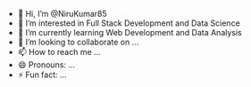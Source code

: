 - 👋 Hi, I’m @NiruKumar85
- 👀 I’m interested in Full Stack Development and Data Science
- 🌱 I’m currently learning Web Development and Data Analysis
- 💞️ I’m looking to collaborate on ...
- 📫 How to reach me ...
- 😄 Pronouns: ...
- ⚡ Fun fact: ...

<!---
NiruKumar85/NiruKumar85 is a ✨ special ✨ repository because its `README.md` (this file) appears on your GitHub profile.
You can click the Preview link to take a look at your changes.
--->
